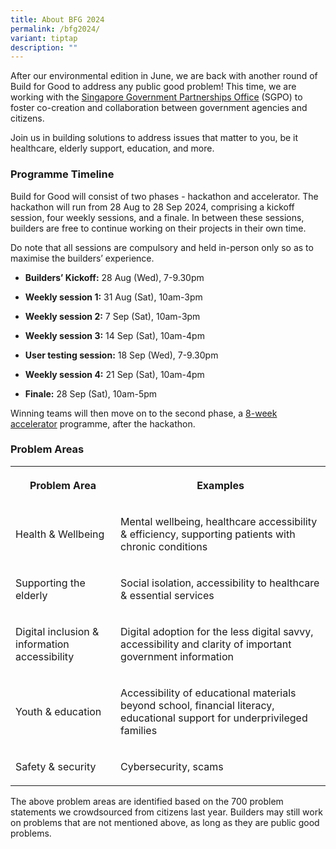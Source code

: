 ```yaml
---
title: About BFG 2024
permalink: /bfg2024/
variant: tiptap
description: ""
---
```

<p>After our environmental edition in June, we are back with another round
of Build for Good to address any public good problem! This time, we are
working with the <a href="https://www.sgpo.gov.sg/" rel="noopener noreferrer nofollow" target="_blank">Singapore Government Partnerships Office</a> (SGPO)
to foster co-creation and collaboration between government agencies and
citizens.</p>
<p>Join us in building solutions to address issues that matter to you, be
it healthcare, elderly support, education, and more.</p>
<h3><strong>Programme Timeline</strong></h3>
<p>Build for Good will consist of two phases - hackathon and accelerator.
The hackathon will run from 28 Aug to 28 Sep 2024, comprising a kickoff
session, four weekly sessions, and a finale. In between these sessions,
builders are free to continue working on their projects in their own time.</p>
<p>Do note that all sessions are compulsory and held in-person only so as
to maximise the builders’ experience.</p>
<ul data-tight="true" class="tight">
<li>
<p><strong>Builders’ Kickoff:</strong> 28 Aug (Wed), 7-9.30pm</p>
</li>
<li>
<p><strong>Weekly session 1:</strong> 31 Aug (Sat), 10am-3pm</p>
</li>
<li>
<p><strong>Weekly session 2:</strong> 7 Sep (Sat), 10am-3pm</p>
</li>
<li>
<p><strong>Weekly session 3:</strong> 14 Sep (Sat), 10am-4pm</p>
</li>
<li>
<p><strong>User testing session:</strong> 18 Sep (Wed), 7-9.30pm</p>
</li>
<li>
<p><strong>Weekly session 4:</strong> 21 Sep (Sat), 10am-4pm</p>
</li>
<li>
<p><strong>Finale:</strong> 28 Sep (Sat), 10am-5pm</p>
</li>
</ul>
<p>Winning teams will then move on to the second phase, a <a href="accelerator-funding/" rel="noopener noreferrer nofollow" target="_blank">8-week accelerator</a> programme,
after the hackathon.</p>
<h3><strong>Problem Areas</strong></h3>
<table style="minWidth: 50px">
<colgroup>
<col>
<col>
</colgroup>
<tbody>
<tr>
<th rowspan="1" colspan="1">
<p>Problem Area</p>
</th>
<th rowspan="1" colspan="1">
<p>Examples</p>
</th>
</tr>
<tr>
<td rowspan="1" colspan="1">
<p>Health &amp; Wellbeing</p>
</td>
<td rowspan="1" colspan="1">
<p>Mental wellbeing, healthcare accessibility &amp; efficiency, supporting
patients with chronic conditions</p>
</td>
</tr>
<tr>
<td rowspan="1" colspan="1">
<p>Supporting the elderly</p>
</td>
<td rowspan="1" colspan="1">
<p>Social isolation, accessibility to healthcare &amp; essential services</p>
</td>
</tr>
<tr>
<td rowspan="1" colspan="1">
<p>Digital inclusion &amp; information accessibility</p>
</td>
<td rowspan="1" colspan="1">
<p>Digital adoption for the less digital savvy, accessibility and clarity
of important government information</p>
</td>
</tr>
<tr>
<td rowspan="1" colspan="1">
<p>Youth &amp; education</p>
</td>
<td rowspan="1" colspan="1">
<p>Accessibility of educational materials beyond school, financial literacy,
educational support for underprivileged families</p>
</td>
</tr>
<tr>
<td rowspan="1" colspan="1">
<p>Safety &amp; security</p>
</td>
<td rowspan="1" colspan="1">
<p>Cybersecurity, scams</p>
</td>
</tr>
</tbody>
</table>
<p>The above problem areas are identified based on the 700 problem statements
we crowdsourced from citizens last year. Builders may still work on problems
that are not mentioned above, as long as they are public good problems.</p>
<p></p>